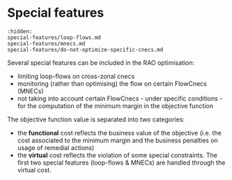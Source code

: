 # Special features

```{toctree}
:hidden:
special-features/loop-flows.md
special-features/mnecs.md
special-features/do-not-optimize-specific-cnecs.md
```

Several special features can be included in the RAO optimisation:
- limiting loop-flows on cross-zonal cnecs 
- monitoring (rather than optimising) the flow on certain FlowCnecs (MNECs)
- not taking into account certain FlowCnecs - under specific conditions - for the computation of the minimum margin in the objective function

The objective function value is separated into two categories:
- the **functional** cost reflects the business value of the objective (i.e. the cost associated to the minimum margin and the business penalties on usage of remedial actions)
- the **virtual** cost reflects the violation of some special constraints. The first two special features (loop-flows & MNECs) are handled through the virtual cost.